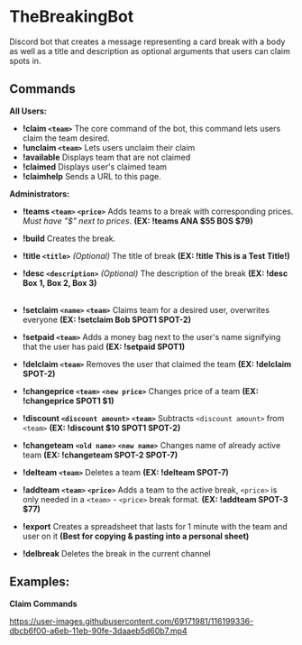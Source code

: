 # TheBreakingBot
Discord bot that creates a message representing a card break with a body as well as a title and description as optional arguments that users can claim spots in.

## Commands

**All Users:**

  * **!claim `<team>`** The core command of the bot, this command lets users claim the team desired.
  * **!unclaim `<team>`** Lets users unclaim their claim
  * **!available** Displays team that are not claimed
  * **!claimed** Displays user's claimed team
  * **!claimhelp** Sends a URL to this page.
  
**Administrators:**
 
  * **!teams `<team>` `<price>`** Adds teams to a break with corresponding prices. *Must have "$" next to prices*. **(EX: !teams ANA $55 BOS $79)**
  * **!build** Creates the break.
  * **!title `<title>`** *(Optional)* The title of break **(EX: !title This is a Test Title!)**
  * **!desc `<description>`** *(Optional)* The description of the break **(EX: !desc Box 1, Box 2, Box 3)**
<br/><br/>
  * **!setclaim `<name>` `<team>`** Claims team for a desired user, overwrites everyone **(EX: !setclaim Bob SPOT1 SPOT-2)**
  * **!setpaid `<team>`** Adds a money bag next to the user's name signifying that the user has paid **(EX: !setpaid SPOT1)**
  * **!delclaim `<team>`** Removes the user that claimed the team **(EX: !delclaim SPOT-2)**
  * **!changeprice `<team>` `<new price>`** Changes price of a team **(EX: !changeprice SPOT1 $1)**
  * **!discount `<discount amount>` `<team>`** Subtracts `<discount amount>` from `<team>` **(EX: !discount $10 SPOT1 SPOT-2)**
  * **!changeteam `<old name>` `<new name>`** Changes name of already active team **(EX: !changeteam SPOT-2 SPOT-7)**
  * **!delteam `<team>`** Deletes a team **(EX: !delteam SPOT-7)**
  * **!addteam `<team>` `<price>`** Adds a team to the active break, `<price>` is only needed in a `<team>` - `<price>` break format. **(EX: !addteam SPOT-3 $77)**

  * **!export** Creates a spreadsheet that lasts for 1 minute with the team and user on it **(Best for copying & pasting into a personal sheet)** 
  * **!delbreak** Deletes the break in the current channel 
  
## Examples:
**Claim Commands**

https://user-images.githubusercontent.com/69171981/116199336-dbcb6f00-a6eb-11eb-90fe-3daaeb5d60b7.mp4
